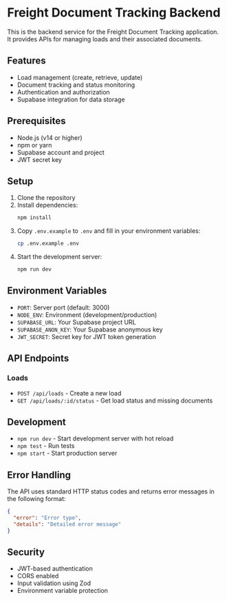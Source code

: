 # Freight Document Tracking Backend

This is the backend service for the Freight Document Tracking application. It provides APIs for managing loads and their associated documents.

## Features

- Load management (create, retrieve, update)
- Document tracking and status monitoring
- Authentication and authorization
- Supabase integration for data storage

## Prerequisites

- Node.js (v14 or higher)
- npm or yarn
- Supabase account and project
- JWT secret key

## Setup

1. Clone the repository
2. Install dependencies:
   ```bash
   npm install
   ```
3. Copy `.env.example` to `.env` and fill in your environment variables:
   ```bash
   cp .env.example .env
   ```
4. Start the development server:
   ```bash
   npm run dev
   ```

## Environment Variables

- `PORT`: Server port (default: 3000)
- `NODE_ENV`: Environment (development/production)
- `SUPABASE_URL`: Your Supabase project URL
- `SUPABASE_ANON_KEY`: Your Supabase anonymous key
- `JWT_SECRET`: Secret key for JWT token generation

## API Endpoints

### Loads

- `POST /api/loads` - Create a new load
- `GET /api/loads/:id/status` - Get load status and missing documents

## Development

- `npm run dev` - Start development server with hot reload
- `npm test` - Run tests
- `npm start` - Start production server

## Error Handling

The API uses standard HTTP status codes and returns error messages in the following format:

```json
{
  "error": "Error type",
  "details": "Detailed error message"
}
```

## Security

- JWT-based authentication
- CORS enabled
- Input validation using Zod
- Environment variable protection 
